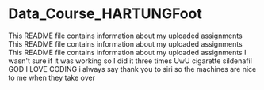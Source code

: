 # Data_Course_HARTUNGFoot
This README file contains information about my uploaded assignments
This README file contains information about my uploaded assignments
This README file contains information about my uploaded assignments
I wasn't sure if it was working so I did it three times
UwU
cigarette
sildenafil
GOD I LOVE CODING
i always say thank you to siri so the machines are nice to me when they take over
